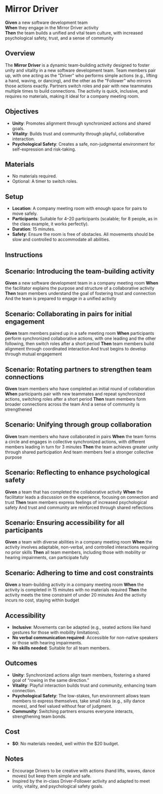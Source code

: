 # Mirror Driver

**Given** a new software development team  
**When** they engage in the Mirror Driver activity  
**Then** the team builds a unified and vital team culture, with increased psychological safety, trust, and a sense of community

## Overview
The **Mirror Driver** is a dynamic team-building activity designed to foster unity and vitality in a new software development team. Team members pair up, with one acting as the "Driver" who performs simple actions (e.g., lifting a hand, waving, or dancing), and the other as the "Follower" who mirrors those actions exactly. Partners switch roles and pair with new teammates multiple times to build connections. The activity is quick, inclusive, and requires no materials, making it ideal for a company meeting room.

## Objectives
- **Unity**: Promotes alignment through synchronized actions and shared goals.
- **Vitality**: Builds trust and community through playful, collaborative interaction.
- **Psychological Safety**: Creates a safe, non-judgmental environment for self-expression and risk-taking.

## Materials
- No materials required.
- Optional: A timer to switch roles.

## Setup
- **Location**: A company meeting room with enough space for pairs to move safely.
- **Participants**: Suitable for 4–20 participants (scalable; for 8 people, as in the class example, it works perfectly).
- **Duration**: 15 minutes.
- **Safety**: Ensure the room is free of obstacles. All movements should be slow and controlled to accommodate all abilities.

## Instructions
## Scenario: Introducing the team-building activity

**Given** a new software development team in a company meeting room
**When** the facilitator explains the purpose and structure of a collaborative activity
**Then** team members understand the goal of fostering trust and connection
And the team is prepared to engage in a unified activity

## Scenario: Collaborating in pairs for initial engagement

**Given** team members paired up in a safe meeting room
**When** participants perform synchronized collaborative actions, with one leading and the other following, then switch roles after a short period
**Then** team members build alignment through coordinated interaction
And trust begins to develop through mutual engagement

## Scenario: Rotating partners to strengthen team connections

**Given** team members who have completed an initial round of collaboration
**When** participants pair with new teammates and repeat synchronized actions, switching roles after a short period
**Then** team members form broader connections across the team
And a sense of community is strengthened

## Scenario: Unifying through group collaboration

**Given** team members who have collaborated in pairs
**When** the team forms a circle and engages in collective synchronized actions, with different members leading in turn for 3 minutes
**Then** the team achieves greater unity through shared participation
And team members feel a stronger collective purpose

## Scenario: Reflecting to enhance psychological safety

**Given** a team that has completed the collaborative activity
**When** the facilitator leads a discussion on the experience, focusing on connection and trust
**Then** team members express feelings of increased psychological safety
And trust and community are reinforced through shared reflections

## Scenario: Ensuring accessibility for all participants

**Given** a team with diverse abilities in a company meeting room
**When** the activity involves adaptable, non-verbal, and controlled interactions requiring no prior skills
**Then** all team members, including those with mobility or hearing impairments, can participate fully

## Scenario: Adhering to time and cost constraints

**Given** a team-building activity in a company meeting room
**When** the activity is completed in 15 minutes with no materials required
**Then** the activity meets the time constraint of under 20 minutes
And the activity incurs no cost, staying within budget

## Accessibility
- **Inclusive**: Movements can be adapted (e.g., seated actions like hand gestures for those with mobility limitations).
- **No verbal communication required**: Accessible for non-native speakers or those with hearing impairments.
- **No skills needed**: Suitable for all team members.

## Outcomes
- **Unity**: Synchronized actions align team members, fostering a shared goal of “rowing in the same direction.”
- **Vitality**: Playful interaction builds trust and community, enhancing team connection.
- **Psychological Safety**: The low-stakes, fun environment allows team members to express themselves, take small risks (e.g., silly dance moves), and feel valued without fear of judgment.
- **Community**: Switching partners ensures everyone interacts, strengthening team bonds.

## Cost
- **$0**: No materials needed, well within the $20 budget.

## Notes
- Encourage Drivers to be creative with actions (hand lifts, waves, dance moves) but keep them simple and safe.
- Inspired by the in-class Driver-Follower activity and adapted to meet unity, vitality, and psychological safety goals.
